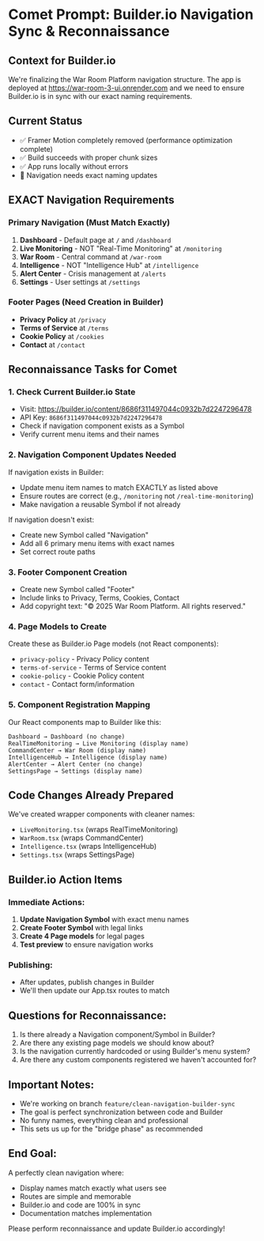 # Comet Prompt: Builder.io Navigation Sync & Reconnaissance

## Context for Builder.io
We're finalizing the War Room Platform navigation structure. The app is deployed at https://war-room-3-ui.onrender.com and we need to ensure Builder.io is in sync with our exact naming requirements.

## Current Status
- ✅ Framer Motion completely removed (performance optimization complete)
- ✅ Build succeeds with proper chunk sizes
- ✅ App runs locally without errors
- 🔄 Navigation needs exact naming updates

## EXACT Navigation Requirements

### Primary Navigation (Must Match Exactly)
1. **Dashboard** - Default page at `/` and `/dashboard`
2. **Live Monitoring** - NOT "Real-Time Monitoring" at `/monitoring`
3. **War Room** - Central command at `/war-room`
4. **Intelligence** - NOT "Intelligence Hub" at `/intelligence`
5. **Alert Center** - Crisis management at `/alerts`
6. **Settings** - User settings at `/settings`

### Footer Pages (Need Creation in Builder)
- **Privacy Policy** at `/privacy`
- **Terms of Service** at `/terms`
- **Cookie Policy** at `/cookies`
- **Contact** at `/contact`

## Reconnaissance Tasks for Comet

### 1. Check Current Builder.io State
- Visit: https://builder.io/content/8686f311497044c0932b7d2247296478
- API Key: `8686f311497044c0932b7d2247296478`
- Check if navigation component exists as a Symbol
- Verify current menu items and their names

### 2. Navigation Component Updates Needed
If navigation exists in Builder:
- Update menu item names to match EXACTLY as listed above
- Ensure routes are correct (e.g., `/monitoring` not `/real-time-monitoring`)
- Make navigation a reusable Symbol if not already

If navigation doesn't exist:
- Create new Symbol called "Navigation"
- Add all 6 primary menu items with exact names
- Set correct route paths

### 3. Footer Component Creation
- Create new Symbol called "Footer"
- Include links to Privacy, Terms, Cookies, Contact
- Add copyright text: "© 2025 War Room Platform. All rights reserved."

### 4. Page Models to Create
Create these as Builder.io Page models (not React components):
- `privacy-policy` - Privacy Policy content
- `terms-of-service` - Terms of Service content  
- `cookie-policy` - Cookie Policy content
- `contact` - Contact form/information

### 5. Component Registration Mapping
Our React components map to Builder like this:
```
Dashboard → Dashboard (no change)
RealTimeMonitoring → Live Monitoring (display name)
CommandCenter → War Room (display name)
IntelligenceHub → Intelligence (display name)
AlertCenter → Alert Center (no change)
SettingsPage → Settings (display name)
```

## Code Changes Already Prepared
We've created wrapper components with cleaner names:
- `LiveMonitoring.tsx` (wraps RealTimeMonitoring)
- `WarRoom.tsx` (wraps CommandCenter)
- `Intelligence.tsx` (wraps IntelligenceHub)
- `Settings.tsx` (wraps SettingsPage)

## Builder.io Action Items

### Immediate Actions:
1. **Update Navigation Symbol** with exact menu names
2. **Create Footer Symbol** with legal links
3. **Create 4 Page models** for legal pages
4. **Test preview** to ensure navigation works

### Publishing:
- After updates, publish changes in Builder
- We'll then update our App.tsx routes to match

## Questions for Reconnaissance:
1. Is there already a Navigation component/Symbol in Builder?
2. Are there any existing page models we should know about?
3. Is the navigation currently hardcoded or using Builder's menu system?
4. Are there any custom components registered we haven't accounted for?

## Important Notes:
- We're working on branch `feature/clean-navigation-builder-sync`
- The goal is perfect synchronization between code and Builder
- No funny names, everything clean and professional
- This sets us up for the "bridge phase" as recommended

## End Goal:
A perfectly clean navigation where:
- Display names match exactly what users see
- Routes are simple and memorable
- Builder.io and code are 100% in sync
- Documentation matches implementation

Please perform reconnaissance and update Builder.io accordingly!